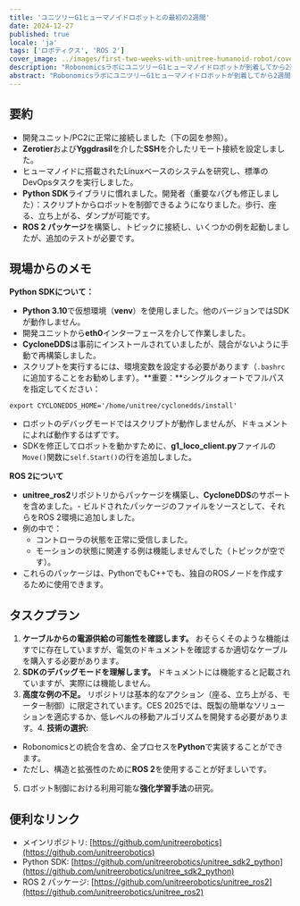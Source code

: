 ```yaml
---
title: 'ユニツリーG1ヒューマノイドロボットとの最初の2週間'
date: 2024-12-27
published: true
locale: 'ja'
tags: ['ロボティクス', 'ROS 2']
cover_image: ../images/first-two-weeks-with-unitree-humanoid-robot/cover.webp
description: "RobonomicsラボにユニツリーG1ヒューマノイドロボットが到着してから2週間が経ちました。少なくとも5人のロボティクス修士号を持つエンジニアチームが新しいデバイスの研究とプログラミングにすぐに取り掛かりました。我々は、人間の革命への道のりでの印象、発見、そして課題を共有したいと考えています！"
abstract: "RobonomicsラボにユニツリーG1ヒューマノイドロボットが到着してから2週間が経ちました。少なくとも5人のロボティクス修士号を持つエンジニアチームが新しいデバイスの研究とプログラミングにすぐに取り掛かりました。我々は、人間の革命への道のりでの印象、発見、そして課題を共有したいと考えています！"
---
```


## 要約

- 開発ユニット/PC2に正常に接続しました（下の図を参照）。
- **Zerotier**および**Yggdrasil**を介した**SSH**を介したリモート接続を設定しました。
- ヒューマノイドに搭載されたLinuxベースのシステムを研究し、標準のDevOpsタスクを実行しました。
- **Python SDK**ライブラリに慣れました。開発者（重要なバグも修正しました）：スクリプトからロボットを制御できるようになりました。歩行、座る、立ち上がる、ダンプが可能です。
- **ROS 2 パッケージ**を構築し、トピックに接続し、いくつかの例を起動しましたが、追加のテストが必要です。

<rb-image zoom src="./images/first-two-weeks-with-unitree-humanoid-robot/image-schemes.webp" alt="Unitree humanoid robot data stream" />

## 現場からのメモ

**Python SDKについて：**

- **Python 3.10**で仮想環境（**venv**）を使用しました。他のバージョンではSDKが動作しません。
- 開発ユニットから**eth0**インターフェースを介して作業しました。
- **CycloneDDS**は事前にインストールされていましたが、競合がないように手動で再構築しました。
- スクリプトを実行するには、環境変数を設定する必要があります（`.bashrc` に追加することをお勧めします）。**重要：**シングルクォートでフルパスを指定してください：

<rb-code>

```
export CYCLONEDDS_HOME='/home/unitree/cyclonedds/install'
```
</rb-code>

- ロボットのデバッグモードではスクリプトが動作しませんが、ドキュメントによれば動作するはずです。
- SDKを修正してロボットを動かすために、**g1_loco_client.py**ファイルの`Move()`関数に`self.Start()`の行を追加しました。

**ROS 2について**

- **unitree_ros2**リポジトリからパッケージを構築し、**CycloneDDS**のサポートを含めました。- ビルドされたパッケージのファイルをソースとして、それらをROS 2環境に追加しました。
- 例の中で：
  - コントローラの状態を正常に受信しました。
  - モーションの状態に関連する例は機能しませんでした（トピックが空です）。
- これらのパッケージは、PythonでもC++でも、独自のROSノードを作成するために使用できます。

<rb-grid :columns="2" textAlign="center" align="end">
  <rb-grid-element>
    <rb-image zoom src="./images/first-two-weeks-with-unitree-humanoid-robot/first-entering.webp" alt="Unitree humanoid robot first enter" />
  </rb-grid-element>
  <rb-grid-element>
    <rb-image zoom src="./images/first-two-weeks-with-unitree-humanoid-robot/cyclonedds-error.webp" alt="Unitree humanoid robot cyclonedds error" />
  </rb-grid-element>
</rb-grid>

## タスクプラン

1. **ケーブルからの電源供給の可能性を確認します。** おそらくそのような機能はすでに存在していますが、電気のドキュメントを確認するか適切なケーブルを購入する必要があります。
2. **SDKのデバッグモードを理解します。** ドキュメントには機能すると記載されていますが、実際には機能しません。
3. **高度な例の不足。** リポジトリは基本的なアクション（座る、立ち上がる、モーター制御）に限定されています。CES 2025では、既製の簡単なソリューションを適応するか、低レベルの移動アルゴリズムを開発する必要があります。4. **技術の選択:**
  - Robonomicsとの統合を含め、全プロセスを**Python**で実装することができます。
  - ただし、構造と拡張性のために**ROS 2**を使用することが好ましいです。
5. ロボット制御における利用可能な**強化学習手法**の研究。

## 便利なリンク

- メインリポジトリ: [https://github.com/unitreerobotics](https://github.com/unitreerobotics)   
- Python SDK: [https://github.com/unitreerobotics/unitree_sdk2_python](https://github.com/unitreerobotics/unitree_sdk2_python)   
- ROS 2 パッケージ: [https://github.com/unitreerobotics/unitree_ros2](https://github.com/unitreerobotics/unitree_ros2)  